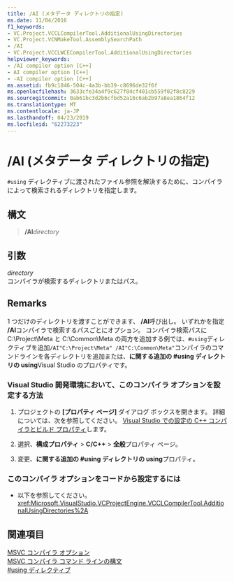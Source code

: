 ```yaml
---
title: /AI (メタデータ ディレクトリの指定)
ms.date: 11/04/2016
f1_keywords:
- VC.Project.VCCLCompilerTool.AdditionalUsingDirectories
- VC.Project.VCNMakeTool.AssemblySearchPath
- /AI
- VC.Project.VCCLWCECompilerTool.AdditionalUsingDirectories
helpviewer_keywords:
- /AI compiler option [C++]
- AI compiler option [C++]
- -AI compiler option [C++]
ms.assetid: fb9c1846-504c-4a3b-bb39-c8696de32f6f
ms.openlocfilehash: 3633cfe34a4f9c627f84cf401cb559f02f8c8229
ms.sourcegitcommit: 0ab61bc3d2b6cfbd52a16c6ab2b97a8ea1864f12
ms.translationtype: MT
ms.contentlocale: ja-JP
ms.lasthandoff: 04/23/2019
ms.locfileid: "62273223"
---
```

# <a name="ai-specify-metadata-directories"></a>/AI (メタデータ ディレクトリの指定)

`#using` ディレクティブに渡されたファイル参照を解決するために、コンパイラによって検索されるディレクトリを指定します。

## <a name="syntax"></a>構文

> **/AI**_directory_

## <a name="arguments"></a>引数

*directory*<br/>
コンパイラが検索するディレクトリまたはパス。

## <a name="remarks"></a>Remarks

1 つだけのディレクトリを渡すことができます、 **/AI**呼び出し。 いずれかを指定 **/AI**コンパイラで検索するパスごとにオプション。 コンパイラ検索パスに C:\Project\Meta と C:\Common\Meta の両方を追加する例では、`#using`ディレクティブを追加`/AI"C:\Project\Meta" /AI"C:\Common\Meta"`コンパイラのコマンドラインを各ディレクトリを追加または、**に関する追加の #using ディレクトリの using**Visual Studio のプロパティです。

### <a name="to-set-this-compiler-option-in-the-visual-studio-development-environment"></a>Visual Studio 開発環境において、このコンパイラ オプションを設定する方法

1. プロジェクトの **[プロパティ ページ]** ダイアログ ボックスを開きます。 詳細については、次を参照してください。 [Visual Studio での設定の C++ コンパイラとビルド プロパティ](../working-with-project-properties.md)します。

1. 選択、**構成プロパティ** > **C/C++** > **全般**プロパティ ページ。

1. 変更、**に関する追加の #using ディレクトリの using**プロパティ。

### <a name="to-set-this-compiler-option-programmatically"></a>このコンパイラ オプションをコードから設定するには

- 以下を参照してください。<xref:Microsoft.VisualStudio.VCProjectEngine.VCCLCompilerTool.AdditionalUsingDirectories%2A>

## <a name="see-also"></a>関連項目

[MSVC コンパイラ オプション](compiler-options.md)<br/>
[MSVC コンパイラ コマンド ラインの構文](compiler-command-line-syntax.md)<br/>
[#using ディレクティブ](../../preprocessor/hash-using-directive-cpp.md)
